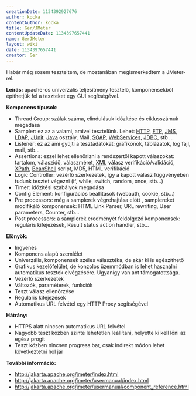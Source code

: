 ```yaml
---
creationDate: 1134392927676 
author: kocka 
contentAuthor: kocka 
title: Ger/JMeter 
contentUpdateDate: 1134397657441 
name: GerJMeter 
layout: wiki 
date: 1134397657441 
creator: Ger 
---
```

Habár még sosem teszteltem, de mostanában megismerkedtem a JMeter-rel.

__Leírás:__ apache-os univerzális teljesítmény tesztelő, komponensekből építhetjük fel a teszteket egy GUI segítségével. 

__Komponens típusok:__

*   Thread Group: szálak száma, elindulásuk időzítése és ciklusszámuk megadása
*   Sampler: ez az a valami, amivel tesztelünk. Lehet: [HTTP](../HTTP.html), [FTP](../FTP.html), [JMS](../JMS.html), [LDAP](../LDAP.html), [JUnit](../junit.html), [Java](../java.html) osztály, Mail, [SOAP](../SOAP.html), [WebServices](../WebServices.html), [JDBC](../JDBC.html), stb …
*   Listener: ez az ami gyűjti a tesztadatokat: grafikonok, táblázatok, log fájl, mail, stb…
*   Assertions: ezzel lehet ellenőrizni a rendszertől kapott válaszokat: tartalom, válaszidő, válaszméret, [XML](../XML.html) válasz verifikáció/validáció, [XPath](../XPath.html), [BeanShell](../BeanShell.html) script, MD5, HTML verifikáció
*   Logic Controller: vezérlő szerkezetek, így a kapott válasz függvényében tudunk tesztet végezni (if, while, switch, random, once, stb…)
*   Timer: időzítési szabályok megadása
*   Config Element: konfigurációs beállítások (webauth, cookie, stb…)
*   Pre processors: még a samplerek végrehajtása elött , samplereket modifikáló komponensek: HTML Link Parser, URL rewriting, User parameters, Counter, stb…
*   Post processors: a samplerek eredményét feldolgozó komponensek: reguláris kifejezések, Result status action handler,  stb…



__Előnyök:__
*   Ingyenes
*   Komponens alapú szemlélet
*   Univerzális, komponensek széles választéka, de akár ki is egészíthető
*   Grafikus kezelőfelület, de konzolos üzemmódban is lehet használni automatikus tesztek elvégzésére. Ugyanígy van ant támogatottsága.
*   Vezérlő szerkezetek
*   Változók, paraméterek, funkciók
*   Teszt válasz ellenőrzése
*   Reguláris kifejezések
*   Automatikus URL felvétel egy HTTP Proxy segítségével



__Hátrány:__
*   HTTPS alatt nincsen automatikus URL felvétel
*   Nagyobb teszt közben szinte lehetetlen leállítani, helyette ki kell lőni az egész progit
*   Teszt közben nincsen progress bar, csak indirekt módon lehet következtetni hol jár



__További információ:__
*   http://jakarta.apache.org/jmeter/index.html
*   http://jakarta.apache.org/jmeter/usermanual/index.html
*   http://jakarta.apache.org/jmeter/usermanual/component_reference.html
